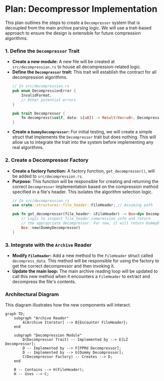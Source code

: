 # Plan: Decompressor Implementation

This plan outlines the steps to create a `Decompressor` system that is decoupled from the main archive parsing logic. We will use a trait-based approach to ensure the design is extensible for future compression algorithms.

### 1. Define the `Decompressor` Trait

*   **Create a new module:** A new file will be created at `src/decompression.rs` to house all decompression-related logic.
*   **Define the `Decompressor` trait:** This trait will establish the contract for all decompression algorithms.
    ```rust
    // In src/decompression.rs
    pub enum DecompressionError {
        InvalidFormat,
        // Other potential errors
    }

    pub trait Decompressor {
        fn decompress(&self, data: &[u8]) -> Result<Vec<u8>, DecompressionError>;
    }
    ```
*   **Create a `DummyDecompressor`:** For initial testing, we will create a simple struct that implements the `Decompressor` trait but does nothing. This will allow us to integrate the trait into the system before implementing any real algorithms.

### 2. Create a Decompressor Factory

*   **Create a factory function:** A factory function, `get_decompressor()`, will be added to `src/decompression.rs`.
*   **Purpose:** This function will be responsible for creating and returning the correct `Decompressor` implementation based on the compression method specified in a file's header. This isolates the algorithm selection logic.
    ```rust
    // In src/decompression.rs
    use crate::structures::file_header::FileHeader; // Assuming path

    pub fn get_decompressor(file_header: &FileHeader) -> Box<dyn Decompressor> {
        // Logic to inspect file_header.compression_info and return
        // the appropriate decompressor. For now, it will return DummyDecompressor.
        Box::new(DummyDecompressor)
    }
    ```

### 3. Integrate with the `Archive` Reader

*   **Modify `FileHeader`:** Add a new method to the `FileHeader` struct called `decompress_data`. This method will be responsible for using the factory to get the correct decompressor and then invoking it.
*   **Update the main loop:** The main archive reading loop will be updated to call this new method when it encounters a `FileHeader` to extract and decompress the file's contents.

### Architectural Diagram
 
This diagram illustrates how the new components will interact.

```mermaid
graph TD;
    subgraph "Archive Reader"
        A[Archive Iterator] --> B{Encounter FileHeader};
    end

    subgraph "Decompression Module"
        D(Decompressor Trait) -- Implemented by --> E[LZ Decompressor]; 
        D -- Implemented by --> F[PPMd Decompressor];
        D -- Implemented by --> G[Dummy Decompressor];
        C(Decompressor Factory) -- Creates --> D;
    end

    B -- Contains --> H(FileHeader);
    H -- Uses --> C;
```
